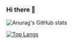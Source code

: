 ### Hi there 👋

![Anurag's GitHub stats](https://github-readme-stats.vercel.app/api?username=cn-liutailin&show_icons=true)

[![Top Langs](https://github-readme-stats.vercel.app/api/top-langs/?username=cn-liutailin&layout=compact)](https://github.com/anuraghazra/github-readme-stats)

<!--
**cn-liutailin/cn-liutailin** is a ✨ _special_ ✨ repository because its `README.md` (this file) appears on your GitHub profile.

Here are some ideas to get you started:

- 🔭 I’m currently working on ...
- 🌱 I’m currently learning ...
- 👯 I’m looking to collaborate on ...
- 🤔 I’m looking for help with ...
- 💬 Ask me about ...
- 📫 How to reach me: ...
- 😄 Pronouns: ...
- ⚡ Fun fact: ...
-->
